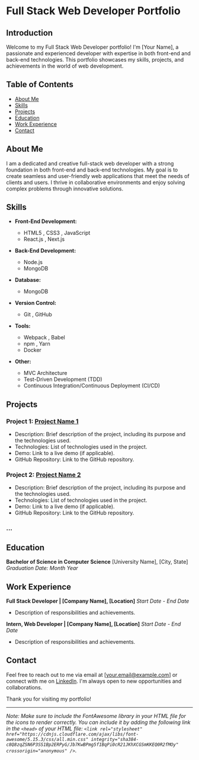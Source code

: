 # Full Stack Web Developer Portfolio

## Introduction

Welcome to my Full Stack Web Developer portfolio! I'm [Your Name], a passionate and experienced developer with expertise in both front-end and back-end technologies. This portfolio showcases my skills, projects, and achievements in the world of web development.

## Table of Contents

- [About Me](#about-me)
- [Skills](#skills)
- [Projects](#projects)
- [Education](#education)
- [Work Experience](#work-experience)
- [Contact](#contact)

## About Me

I am a dedicated and creative full-stack web developer with a strong foundation in both front-end and back-end technologies. My goal is to create seamless and user-friendly web applications that meet the needs of clients and users. I thrive in collaborative environments and enjoy solving complex problems through innovative solutions.

## Skills

- **Front-End Development:**
  - HTML5 <i class="fab fa-html5"></i>, CSS3 <i class="fab fa-css3-alt"></i>, JavaScript <i class="fab fa-js"></i>
  - React.js <i class="fab fa-react"></i>, Next.js <i class="fab fa-react"></i>

- **Back-End Development:**
  - Node.js <i class="fab fa-node"></i>
  - MongoDB <i class="fab fa-envira"></i>

- **Database:**
  - MongoDB <i class="fab fa-envira"></i>

- **Version Control:**
  - Git <i class="fab fa-git"></i>, GitHub <i class="fab fa-github"></i>

- **Tools:**
  - Webpack <i class="fab fa-webpack"></i>, Babel <i class="fas fa-cogs"></i>
  - npm <i class="fab fa-npm"></i>, Yarn <i class="fab fa-yarn"></i>
  - Docker <i class="fab fa-docker"></i>

- **Other:**
  - MVC Architecture <i class="fas fa-project-diagram"></i>
  - Test-Driven Development (TDD) <i class="fas fa-vial"></i>
  - Continuous Integration/Continuous Deployment (CI/CD) <i class="fas fa-code-branch"></i>

## Projects

### Project 1: [Project Name 1](link-to-project-1)

- Description: Brief description of the project, including its purpose and the technologies used.
- Technologies: List of technologies used in the project.
- Demo: Link to a live demo (if applicable).
- GitHub Repository: Link to the GitHub repository.

### Project 2: [Project Name 2](link-to-project-2)

- Description: Brief description of the project, including its purpose and the technologies used.
- Technologies: List of technologies used in the project.
- Demo: Link to a live demo (if applicable).
- GitHub Repository: Link to the GitHub repository.

### ...

## Education

**Bachelor of Science in Computer Science**
[University Name], [City, State]
*Graduation Date: Month Year*

## Work Experience

**Full Stack Developer | [Company Name], [Location]**
*Start Date - End Date*

- Description of responsibilities and achievements.

**Intern, Web Developer | [Company Name], [Location]**
*Start Date - End Date*

- Description of responsibilities and achievements.

## Contact

Feel free to reach out to me via email at [your.email@example.com] or connect with me on [LinkedIn](https://www.linkedin.com/in/your-linkedin-profile/). I'm always open to new opportunities and collaborations.

Thank you for visiting my portfolio!

---

*Note: Make sure to include the FontAwesome library in your HTML file for the icons to render correctly. You can include it by adding the following link in the `<head>` of your HTML file: `<link rel="stylesheet" href="https://cdnjs.cloudflare.com/ajax/libs/font-awesome/5.15.3/css/all.min.css" integrity="sha384-c8Q8zqZSN6P3SS1Bp2ERPyG/Jb7KwBPmg5f1BqPi0cR21JKhXCGSmKKEQ0R2fMOy" crossorigin="anonymous" />`.*
